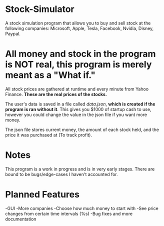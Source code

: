 # Stock-Simulator
A stock simulation program that allows you to buy and sell stock at the following companies: Microsoft, Apple, Tesla, Facebook, Nvidia, Disney, Paypal.  
# All money and stock in the program is NOT real, this program is merely meant as a "What if."

All stock prices are gathered at runtime and every minute from Yahoo Finance. **These are the real prices of the stocks.** 

The user's data is saved in a file called *data.json*, **which is created if the program is ran without it**. This gives you $1000 of startup cash to use, however you could change the value in the json file if you want more money.  

The json file stores current money, the amount of each stock held, and the price it was purchased at (To track profit).  

# Notes
This program is a work in progress and is in very early stages. There are bound to be bugs/edge-cases I haven't accounted for.

# Planned Features
-GUI
-More companies
-Choose how much money to start with
-See price changes from certain time intervals (%s)
-Bug fixes and more documentation
